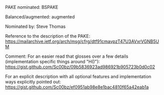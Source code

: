 PAKE nominated: BSPAKE

Balanced/augmented: augmented

Nominated by: Steve Thomas

Reference to the description of the PAKE: https://mailarchive.ietf.org/arch/msg/cfrg/dtf91cmavpzT47U3AVxrVGNB5UM

Comment: For an easier read that glosses over a few details (implementation specific things around "H()"):
 https://gist.github.com/Sc00bz/09b5836923ad986921b905723b0d0c02

For an explicit description with all optional features and implementation ways explicitly pointed out: https://gist.github.com/Sc00bz/ef0951ab98e8e1bac4810f65a42eab1a